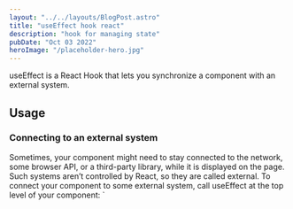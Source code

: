 ```yaml
---
layout: "../../layouts/BlogPost.astro"
title: "useEffect hook react"
description: "hook for managing state"
pubDate: "Oct 03 2022"
heroImage: "/placeholder-hero.jpg"
---
```


useEffect is a React Hook that lets you synchronize a component with an external system.

## Usage

### Connecting to an external system

Sometimes, your component might need to stay connected to the network, some browser API, or a third-party library, while it is displayed on the page. Such systems aren’t controlled by React, so they are called external.
To connect your component to some external system, call useEffect at the top level of your component:
`
